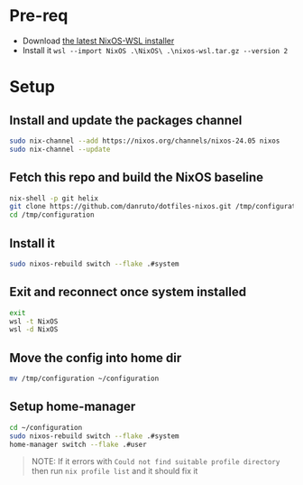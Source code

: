 # Pre-req
- Download [the latest NixOS-WSL installer](https://github.com/nix-community/NixOS-WSL)
- Install it `wsl --import NixOS .\NixOS\ .\nixos-wsl.tar.gz --version 2`

# Setup
## Install and update the packages channel
```sh
sudo nix-channel --add https://nixos.org/channels/nixos-24.05 nixos
sudo nix-channel --update
```

## Fetch this repo and build the NixOS baseline
```sh
nix-shell -p git helix
git clone https://github.com/danruto/dotfiles-nixos.git /tmp/configuration
cd /tmp/configuration
```

## Install it
```sh
sudo nixos-rebuild switch --flake .#system
```

## Exit and reconnect once system installed
```sh
exit
wsl -t NixOS
wsl -d NixOS
```

## Move the config into home dir
```sh
mv /tmp/configuration ~/configuration
```

## Setup home-manager
```sh
cd ~/configuration
sudo nixos-rebuild switch --flake .#system
home-manager switch --flake .#user
```
> NOTE: If it errors with `Could not find suitable profile directory` then run `nix profile list` and it should fix it
